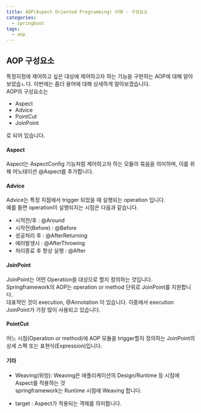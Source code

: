 ```yaml
---
title: AOP(Aspect Oriented Programming) 이해 - 구성요소
categories:
  - springboot
tags: 
  - aop
---
```


## AOP 구성요소
특정지정에 제어하고 싶은 대상에 제어하고자 하는 기능을 구현하는 AOP에 대해 알아보았습ㄴ다.
이번에는 좀더 용어에 대해 상세하게 알아보겠습니다.   
AOP의 구성요소는
- Aspect
- Advice
- PointCut
- JoinPoint

로 되어 있습니다.  

#### Aspect
Aspect는 AspectConfig 기능처럼 제어하고자 하는 모듈의 묶음을 의미하며, 이를 위해 어노테이션 @Aspect를 추가합니다.

#### Advice
Advice는 특정 지점에서 trigger 되었을 때 실행되는 operation 입니다.  
예를 들면 operation이 실행되지는 시점은 다음과 같습니다.
- 시적전/후 : @Around
- 시작전(Before) : @Before
- 성공처리 후 : @AfterReturning 
- 에러발생시 : @AfterThrowing 
- 처리종료 후 항상 실행 : @After

#### JoinPoint
JoinPoint는 어떤 Operation을 대상으로 할지 정의하는 것입니다.
Springframework의 AOP는 operation or method 단위로 JoinPoint를 지원합니다.  
대표적인 것이 execution, @Annotation 이 있습니다. 이중에서 execution JoinPoint가 가장 많이 사용되고 있습니다. 

#### PointCut
어느 시점(Operation or method)에 AOP 모듈을 trigger할지 정의하는 JoinPoint의 상세 스펙 또는 표현식(Expression)입니다.

#### 기타
- Weaving(위빙): Weaving은 애플리케이션의 Design/Runtime 등 시점에 Aspect를 적용하는 것  
springframework는 Runtime 시점에 Weaving 합니다.  

- target : Aspect가 적용되는 객체를 의미합니다.

